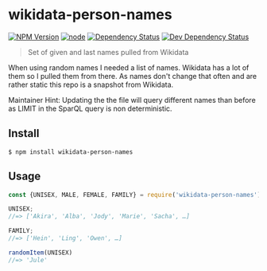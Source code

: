 # wikidata-person-names

[![NPM Version](https://img.shields.io/npm/v/wikidata-person-names.svg)](https://www.npmjs.com/package/wikidata-person-names)
[![node](https://img.shields.io/node/v/wikidata-person-names.svg)](https://www.npmjs.com/package/wikidata-person-names)
[![Dependency Status](https://david-dm.org/EdJoPaTo/wikidata-person-names/status.svg)](https://david-dm.org/EdJoPaTo/wikidata-person-names)
[![Dev Dependency Status](https://david-dm.org/EdJoPaTo/wikidata-person-names/dev-status.svg)](https://david-dm.org/EdJoPaTo/wikidata-person-names?type=dev)

> Set of given and last names pulled from Wikidata

When using random names I needed a list of names.
Wikidata has a lot of them so I pulled them from there.
As names don't change that often and are rather static this repo is a snapshot from Wikidata.

Maintainer Hint: Updating the the file will query different names than before as LIMIT in the SparQL query is non deterministic.

## Install

```
$ npm install wikidata-person-names
```


## Usage

```js
const {UNISEX, MALE, FEMALE, FAMILY} = require('wikidata-person-names');

UNISEX;
//=> ['Akira', 'Alba', 'Jody', 'Marie', 'Sacha', …]

FAMILY;
//=> ['Hein', 'Ling', 'Owen', …]

randomItem(UNISEX)
//=> 'Jule'
```
